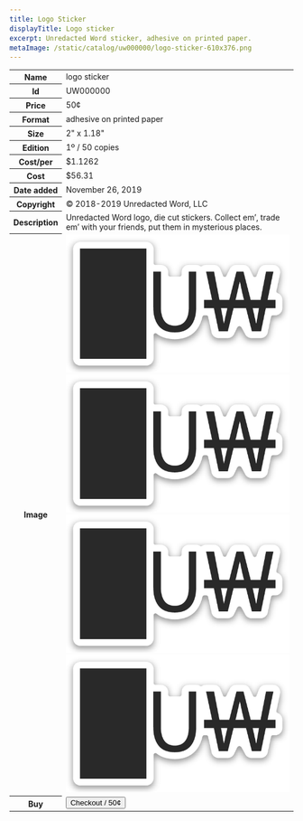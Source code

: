 ```yaml
---
title: Logo Sticker
displayTitle: Logo sticker
excerpt: Unredacted Word sticker, adhesive on printed paper.
metaImage: /static/catalog/uw000000/logo-sticker-610x376.png
---
```



<table class="blocktable">
  <tbody>
    <tr>
      <th>Name</th>
      <td>logo sticker</td>
    </tr>
    <tr>
      <th>Id</th>
      <td>UW000000</td>
    </tr>
    <tr>
      <th>Price</th>
      <td>50¢</td>
    </tr>
    <tr>
      <th>Format</th>
      <td>adhesive on printed paper</td>
    </tr>
    <tr>
      <th>Size</th>
      <td>2" x 1.18"</td>
    </tr>
    <tr>
      <th>Edition</th>
      <td>1&ordm; / 50 copies</td>
    </tr>
    <tr>
      <th>Cost/per</th>
      <td>$1.1262</td>
    </tr> 
    <tr>
      <th>Cost</th>
      <td>$56.31</td>
    </tr> 
    <tr>
      <th>Date added</th>
      <td>November 26, 2019</td>
    </tr>
    <tr>
      <th>Copyright</th>
      <td>© 2018-2019 Unredacted Word, LLC</td>
    </tr>
    <tr>
      <th>Description</th>
      <td>
        Unredacted Word logo, die cut stickers. Collect emʼ, trade emʼ with your
        friends, put them in mysterious places.
      </td>
    </tr>
    <tr>
      <th>Image</th>
      <td>
        <div class="sticker-assortment">
          <img src="/static/catalog/uw000000/logo-sticker-610x376.png" alt="sticker photo">
          <img src="/static/catalog/uw000000/logo-sticker-610x376.png" alt="sticker photo">
          <img src="/static/catalog/uw000000/logo-sticker-610x376.png" alt="sticker photo">
          <img src="/static/catalog/uw000000/logo-sticker-610x376.png" alt="sticker photo">
        </div>
      </td>
    </tr>
    <tr>
      <th>Buy</th>
      <td>
        <button 
          class="buy-now js-buynow"
          data-sku="sku_GFlC0zzBrcHvid"
          data-quantity="1"
          data-price="50¢"
          role="link">
          Checkout / 50¢
        </button>
        <div class="js-stripe-errors"></div>
      </td>
    </tr>
  </tbody>
</table>
